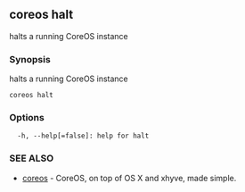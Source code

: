 ## coreos halt

halts a running CoreOS instance

### Synopsis


halts a running CoreOS instance

```
coreos halt
```

### Options

```
  -h, --help[=false]: help for halt
```

### SEE ALSO
* [coreos](coreos.md)	 - CoreOS, on top of OS X and xhyve, made simple.


